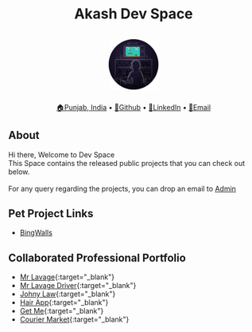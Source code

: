 <p>
    <h1 align="center">
        Akash Dev Space
        <br><br>
       <img src="https://raw.githubusercontent.com/weapon172946/weapon172946.github.io/main/assets/logo.png" width="20%" alt="Logo"/>
    </h1>
</p>

<p align="center">
    <a href="https://goo.gl/maps/Jpcw4dj7noGesmcB7" target="_blank">🏠Punjab, India</a>
  • <a href="https://github.com/weapon172946/" target="_blank">🔗Github</a>
  • <a href="https://www.linkedin.com/in/akash172946" target="_blank">🔗LinkedIn</a>
  • <a href="mailto:akash@oyeakash.tech" target="_blank">📧Email</a>
</p>

## About
Hi there, Welcome to Dev Space<br>
This Space contains the released public projects that you can check out below.<br><br>
For any query regarding the projects, you can drop an email to [Admin](mailto:akash@oyeakash.tech)


## Pet Project Links

* <a href="/docs/bingwalls/home"><u>BingWalls</u></a>


## Collaborated Professional Portfolio

* [Mr Lavage](https://play.google.com/store/apps/details?id=com.mrlavage){:target="_blank"}
* [Mr Lavage Driver](https://play.google.com/store/apps/details?id=com.lavagedriver){:target="_blank"}
* [Johny Law](https://play.google.com/store/apps/details?id=com.johnyphillipslaw){:target="_blank"}
* [Hair App](https://play.google.com/store/apps/details?id=com.application.hairapp){:target="_blank"}
* [Get Me](https://play.google.com/store/apps/details?id=com.getme){:target="_blank"}
* [Courier Market](https://play.google.com/store/apps/details?id=test.appcourier){:target="_blank"}
